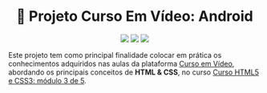 <h1 align="center">📘 Projeto Curso Em Vídeo: Android</h1>

<p align="center">
  <img src="https://img.shields.io/badge/Feito%20com-HTML&CSS-violet?style=flat" />
  <img src="https://img.shields.io/badge/Status-Concluído-blueviolet" />
  <img src="https://img.shields.io/badge/Estudo-CursoEmVídeo-blue" />
</p>

Este projeto tem como principal finalidade colocar em prática os conhecimentos adquiridos nas aulas da plataforma [Curso em Vídeo](https://www.cursoemvideo.com/), abordando os principais conceitos de **HTML & CSS**, no curso [Curso HTML5 e CSS3: módulo 3 de 5](https://www.cursoemvideo.com/curso/curso-html5-e-css3-modulo-3-de-5-40-horas/). 
